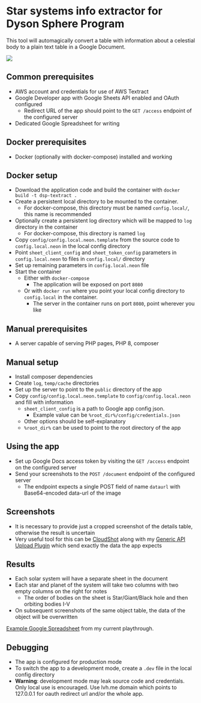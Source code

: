 # Star systems info extractor for Dyson Sphere Program

This tool will automagically convert a table with information about a celestial body to a plain text table
in a Google Document.

![][1]

## Common prerequisites


* AWS account and credentials for use of AWS Textract
* Google Developer app with Google Sheets API enabled and OAuth configured
    * Redirect URL of the app should point to the `GET /access` endpoint of the configured server
* Dedicated Google Spreadsheet for writing

## Docker prerequisites

* Docker (optionally with docker-compose) installed and working

## Docker setup

* Download the application code and build the container with `docker build -t dsp-textract .`
* Create a persistent local directory to be mounted to the container. 
    * For docker-compose, this directory must be named `config.local/`, this name is recommended
* Optionally create a persistent log directory which will be mapped to `log` directory in the container
    * For docker-compose, this directory is named `log`
* Copy `config/config.local.neon.template` from the source code to `config.local.neon` in the local config directory
* Point `sheet_client_config` and `sheet_token_config` parameters in `config.local.neon` to files in `config.local/` directory
* Set up remaining parameters in `config.local.neon` file
* Start the container
    * Either with `docker-compose`
         * The application will be exposed on port `8080`
    * Or with `docker run` where you point your local config directory to `config.local` in the container.
         * The server in the container runs on port `8080`, point wherever you like

## Manual prerequisites

* A server capable of serving PHP pages, PHP 8, composer

## Manual setup

* Install composer dependencies
* Create `log`, `temp/cache` directories
* Set up the server to point to the `public` directory of the app
* Copy `config/config.local.neon.template` to `config/config.local.neon` and fill with information
    * `sheet_client_config` is a path to Google app config json. 
        * Example value can be `%root_dir%/config/credentials.json`
    * Other options should be self-explanatory
    * `%root_dir%` can be used to point to the root directory of the app
  
## Using the app

* Set up Google Docs access token by visiting the `GET /access` endpoint on the configured server
* Send your screenshots to the `POST /document` endpoint of the configured server
    * The endpoint expects a single POST field of name `dataurl` with Base64-encoded data-url of the image

## Screenshots

* It is necessary to provide just a cropped screenshot of the details table, otherwise the result is uncertain
* Very useful tool for this can be [CloudShot][3] along with my [Generic API Upload Plugin][4] which send exactly the data the app expects

## Results

* Each solar system will have a separate sheet in the document
* Each star and planet of the system will take two columns with two empty columns on the right for notes
    * The order of bodies on the sheet is Star/Giant/Black hole and then orbiting bodies I-V 
* On subsequent screenshots of the same object table, the data of the object will be overwritten

[Example Google Spreadsheet][2] from my current playthrough.

## Debugging

* The app is configured for production mode
* To switch the app to a development mode, create a `.dev` file in the local config directory
* **Warning**: development mode may leak source code
  and credentials. Only local use is encouraged. Use lvh.me domain which points to 127.0.0.1
  for oauth redirect url and/or the whole app.

[1]: https://github.com/finwe/dsp-star-info-extractor/raw/master/preview.png
[2]: https://docs.google.com/spreadsheets/d/1M8BVZWMAZSM5ajXi2zpb__fGQTRNrOm1-gMqPYhnc8U/edit?usp=sharing
[3]: https://cloudshot.com
[4]: https://github.com/finwe/cloudshot-http-api-upload-plugin

